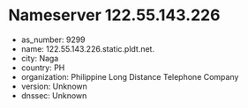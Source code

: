 # Nameserver 122.55.143.226

* as_number: 9299
* name: 122.55.143.226.static.pldt.net.
* city: Naga
* country: PH
* organization: Philippine Long Distance Telephone Company
* version: Unknown
* dnssec: Unknown
